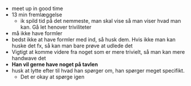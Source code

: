 - meet up in good time
- 13 min fremlæggelse
	- ik spild tid på det nemmeste, man skal vise så man viser hvad man kan. Gå let henover triviliteter
- må ikke have formler
- bedst ikke at have formler med ind, så husk dem. Hvis ikke man kan huske det fx, så kan man bare prøve at udlede det
- Vigtigt at komme videre fra noget som er mere trivielt, så man kan mere handwave det
- **Han vil gerne have noget på tavlen**
- husk at lytte efter til hvad han spørger om, han spørger meget specifikt.
	- Det er okay at spørge igen